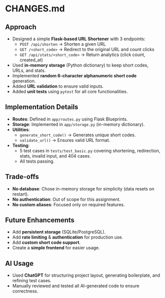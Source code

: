 # CHANGES.md

## Approach
- Designed a simple **Flask-based URL Shortener** with 3 endpoints:
  - `POST /api/shorten` → Shorten a given URL
  - `GET /<short_code>` → Redirect to the original URL and count clicks
  - `GET /api/stats/<short_code>` → Return analytics (click count, created_at)
- Used **in-memory storage** (Python dictionary) to keep short codes, URLs, and stats.
- Implemented **random 6-character alphanumeric short code** generation.
- Added **URL validation** to ensure valid inputs.
- Added **unit tests** using `pytest` for all core functionalities.

## Implementation Details
- **Routes**: Defined in `app/routes.py` using Flask Blueprints.
- **Storage**: Implemented in `app/storage.py` (in-memory dictionary).
- **Utilities**: 
  - `generate_short_code()` → Generates unique short codes.
  - `validate_url()` → Ensures valid URL format.
- **Testing**:
  - 5 test cases in `tests/test_basic.py` covering shortening, redirection, stats, invalid input, and 404 cases.
  - All tests passing.

## Trade-offs
- **No database**: Chose in-memory storage for simplicity (data resets on restart).
- **No authentication**: Out of scope for this assignment.
- **No custom aliases**: Focused only on required features.

## Future Enhancements
- Add **persistent storage** (SQLite/PostgreSQL).
- Add **rate limiting** & **authentication** for production use.
- Add **custom short code support**.
- Create a **simple frontend** for easier usage.

## AI Usage
- Used **ChatGPT** for structuring project layout, generating boilerplate, and refining test cases.
- Manually reviewed and tested all AI-generated code to ensure correctness.
